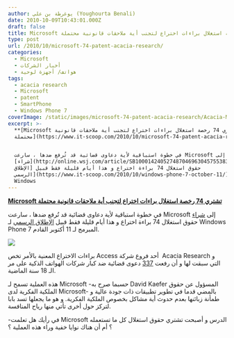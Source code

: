 ```yaml
---
author: يوغرطة بن علي (Youghourta Benali)
date: 2010-10-09T10:43:01.000Z
draft: false
title: Microsoft تشتري 74 رخصة استغلال براءات اختراع لتجنب أية ملاحقات قانونية محتملة
type: post
url: /2010/10/microsoft-74-patent-acacia-research/
categories:
  - Microsoft
  - أخبار الشركات
  - هواتف/ أجهزة لوحية
tags:
  - acacia research
  - Microsoft
  - patent
  - SmartPhone
  - Windows Phone 7
coverImage: /static/images/microsoft-74-patent-acacia-research/Acacia-Microsoft.gif
excerpt: >-
  **[Microsoft تشتري 74 رخصة استغلال براءات اختراع لتجنب أية ملاحقات قانونية
  محتملة](https://www.it-scoop.com/2010/10/microsoft-74-patent-acacia-research)**


  في خطوة استباقية لأية دعاوى قضائية قد تُرفع ضدها ، سارعت Microsoft إلى
  [شراء](http://online.wsj.com/article/SB10001424052748704696304575538373166065054.html)
  حقوق استغلال 74 براءة اختراع و هذا أيام قليلة فقط قبيل [الإطلاق
  الرسمي](https://www.it-scoop.com/2010/10/windows-phone-7-october-11/) لـ
  Windows
---
```

**[Microsoft تشتري 74 رخصة استغلال براءات اختراع لتجنب أية ملاحقات قانونية محتملة](https://www.it-scoop.com/2010/10/microsoft-74-patent-acacia-research)**

في خطوة استباقية لأية دعاوى قضائية قد تُرفع ضدها ، سارعت Microsoft إلى [شراء](http://online.wsj.com/article/SB10001424052748704696304575538373166065054.html) حقوق استغلال 74 براءة اختراع و هذا أيام قليلة فقط قبيل [الإطلاق الرسمي](https://www.it-scoop.com/2010/10/windows-phone-7-october-11/) لـ Windows Phone 7 المبرمج لـ 11 أكتوبر القادم.

![](/static/images/microsoft-74-patent-acacia-research/Acacia-Microsoft.gif)

براءات الاختراع المعنية بالأمر تخص Access أحد فروع شركة  Acacia Research و التي سبقت لها و أن رفعت [337](http://www.businessweek.com/technology/content/feb2010/tc2010021\_504247.htm) دعوى قضائية ضد كبار شركات الهواتف الذكية على مر الـ 18 سنة الماضية.

هذه العملية تسمح لـ Microsoft -حسبما صرح به David Kaefer المسؤول عن حقوق الملكية الفكرية لدى Microsoft- بالمضي قدما في تطوير تطبيقات ذات جودة عالية و طمأنة زبائنها بعدم حدوث أية مشاكل بخصوص الملكية الفكرية. و هو ما يجعلها تسد بابا لتركز حول أخرى تأتي منها رياح المنافسة.

\-في رأيك هل تعلمت Microsoft الدرس و أصبحت تشتري حقوق استغلال كل ما تستعمله ؟ أم أن هناك نوايا خفية وراء هذه العملية ؟
